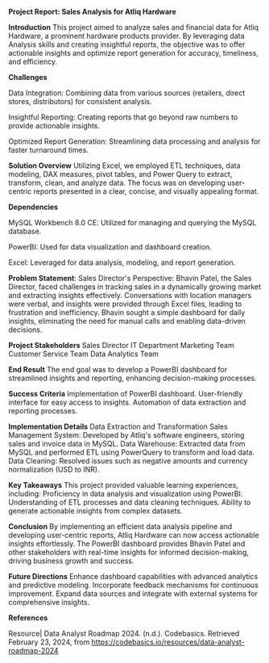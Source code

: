 **Project Report: Sales Analysis for Atliq Hardware**

 **Introduction**
This project aimed to analyze sales and financial data for Atliq Hardware, a prominent hardware products provider. By leveraging data Analysis skills and creating insightful reports, the objective was to offer actionable insights and optimize report generation for accuracy, timeliness, and efficiency.

**Challenges**

Data Integration: Combining data from various sources (retailers, direct stores, distributors) for consistent analysis.

Insightful Reporting: Creating reports that go beyond raw numbers to provide actionable insights.

Optimized Report Generation: Streamlining data processing and analysis for faster turnaround times.

**Solution Overview**
Utilizing Excel, we employed ETL techniques, data modeling, DAX measures, pivot tables, and Power Query to extract, transform, clean, and analyze data. The focus was on developing user-centric reports presented in a clear, concise, and visually appealing format.

**Dependencies**

MySQL Workbench 8.0 CE: Utilized for managing and querying the MySQL database.

PowerBI: Used for data visualization and dashboard creation.

Excel: Leveraged for data analysis, modeling, and report generation.

**Problem Statement**: Sales Director's Perspective: 
 Bhavin Patel, the Sales Director, faced challenges in tracking sales in a dynamically growing market and extracting insights effectively. Conversations with location managers were verbal, and insights were provided through Excel files, leading to frustration and inefficiency. Bhavin sought a simple dashboard for daily insights, eliminating the need for manual calls and enabling data-driven decisions.

**Project Stakeholders**
Sales Director
IT Department
Marketing Team
Customer Service Team
Data Analytics Team

**End Result**
The end goal was to develop a PowerBI dashboard for streamlined insights and reporting, enhancing decision-making processes.

**Success Criteria**
Implementation of PowerBI dashboard.
User-friendly interface for easy access to insights.
Automation of data extraction and reporting processes.

**Implementation Details**
Data Extraction and Transformation
Sales Management System: Developed by Atliq's software engineers, storing sales and invoice data in MySQL.
Data Warehouse: Extracted data from MySQL and performed ETL using PowerQuery to transform and load data.
Data Cleaning: Resolved issues such as negative amounts and currency normalization (USD to INR).

**Key Takeaways**
This project provided valuable learning experiences, including:
Proficiency in data analysis and visualization using PowerBI.
Understanding of ETL processes and data cleaning techniques.
Ability to generate actionable insights from complex datasets.

**Conclusion**
By implementing an efficient data analysis pipeline and developing user-centric reports, Atliq Hardware can now access actionable insights effortlessly. The PowerBI dashboard provides Bhavin Patel and other stakeholders with real-time insights for informed decision-making, driving business growth and success.

**Future Directions**
Enhance dashboard capabilities with advanced analytics and predictive modeling.
Incorporate feedback mechanisms for continuous improvement.
Expand data sources and integrate with external systems for comprehensive insights.

**References**

Resource| Data Analyst Roadmap 2024. (n.d.). Codebasics. Retrieved February 23, 2024, from https://codebasics.io/resources/data-analyst-roadmap-2024

